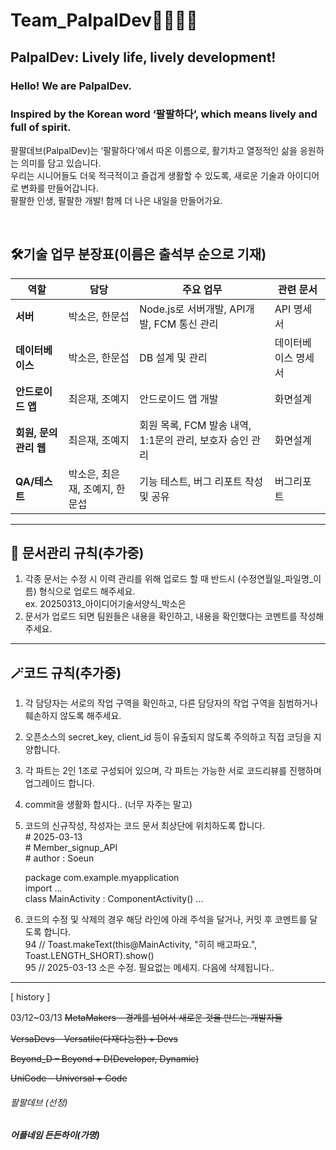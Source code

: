 # Team_PalpalDev🚀🚀🚀🚀
## PalpalDev: Lively life, lively development!
### Hello! We are PalpalDev.  
### Inspired by the Korean word ‘팔팔하다’, which means lively and full of spirit.

팔팔데브(PalpalDev)는 ‘팔팔하다’에서 따온 이름으로, 활기차고 열정적인 삶을 응원하는 의미를 담고 있습니다.<br>
우리는 시니어들도 더욱 적극적이고 즐겁게 생활할 수 있도록, 새로운 기술과 아이디어로 변화를 만들어갑니다.<br>
팔팔한 인생, 팔팔한 개발! 함께 더 나은 내일을 만들어가요.

</br>

## 🛠️기술 업무 분장표(이름은 출석부 순으로 기재)

| 역할        | 담당 | 주요 업무 | 관련 문서 | 
|------------|----------|------------------------------|----------|
| **서버**    |  박소은, 한문섭    | Node.js로 서버개발, API개발, FCM 통신 관리  | API 명세서 | 
| **데이터베이스**  | 박소은, 한문섭    | DB 설계 및 관리 | 데이터베이스 명세서 | 
| **안드로이드 앱** | 최은재, 조예지     | 안드로이드 앱 개발 | 화면설계 | 
| **회원, 문의 관리 웹** | 최은재, 조예지      | 회원 목록, FCM 발송 내역, 1:1문의 관리, 보호자 승인 관리 | 화면설계 |
| **QA/테스트** | 박소은, 최은재, 조예지, 한문섭     | 기능 테스트, 버그 리포트 작성 및 공유 | 버그리포트 |

----------------------------------------------------------------------
## 📝 문서관리 규칙(추가중)
1. 각종 문서는 수정 시 이력 관리를 위해 업로드 할 때 반드시 (수정연월일_파일명_이름) 형식으로 업로드 해주세요. </br>
ex. 20250313_아이디어기술서양식_박소은
2. 문서가 업로드 되면 팀원들은 내용을 확인하고, 내용을 확인했다는 코멘트를 작성해주세요. 

----------------------------------------------------------------------
## 🪄코드 규칙(추가중)
1. 각 담당자는 서로의 작업 구역을 확인하고, 다른 담당자의 작업 구역을 침범하거나 훼손하지 않도록 해주세요.
2. 오픈소스의 secret_key, client_id 등이 유출되지 않도록 주의하고 직접 코딩을 지양합니다.
3. 각 파트는 2인 1조로 구성되어 있으며, 각 파트는 가능한 서로 코드리뷰를 진행하며 업그레이드 합니다.
4. commit을 생활화 합시다.. (너무 자주는 말고)
5. 코드의 신규작성, 작성자는 코드 문서 최상단에 위치하도록 합니다. </br>
  \# 2025-03-13 </br>
  \# Member_signup_API </br>
  \# author : Soeun </br>
  
   package com.example.myapplication </br>
   import ... </br>
   class MainActivity : ComponentActivity() ... </br>
   
6. 코드의 수정 및 삭제의 경우 해당 라인에 아래 주석을 달거나, 커밋 후 코멘트를 달도록 합니다. </br> 
  94 // Toast.makeText(this@MainActivity, "히히 배고파요.", Toast.LENGTH_SHORT).show() </br> 
  95 // 2025-03-13 소은 수정. 필요없는 메세지. 다음에 삭제됩니다.. 

----------------------------------------------------------------------
[ history ] 

03/12~03/13
~~MetaMakers – 경계를 넘어서 새로운 것을 만드는 개발자들~~

~~VersaDevs – Versatile(다재다능한) + Devs~~

~~Beyond_D – Beyond + D(Developer, Dynamic)~~

~~UniCode – Universal + Code~~

###### 팔팔데브 (선정)
##### 어플네임 든든하이(가명) 

